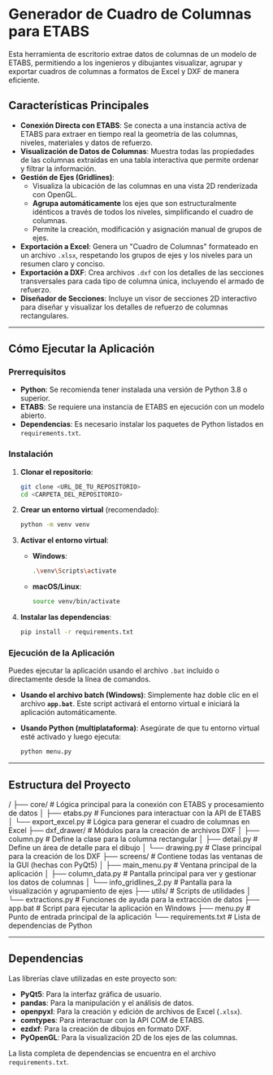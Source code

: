 # Generador de Cuadro de Columnas para ETABS

Esta herramienta de escritorio extrae datos de columnas de un modelo de ETABS, permitiendo a los ingenieros y dibujantes visualizar, agrupar y exportar cuadros de columnas a formatos de Excel y DXF de manera eficiente.

## Características Principales

-   **Conexión Directa con ETABS**: Se conecta a una instancia activa de ETABS para extraer en tiempo real la geometría de las columnas, niveles, materiales y datos de refuerzo.
-   **Visualización de Datos de Columnas**: Muestra todas las propiedades de las columnas extraídas en una tabla interactiva que permite ordenar y filtrar la información.
-   **Gestión de Ejes (Gridlines)**:
    -   Visualiza la ubicación de las columnas en una vista 2D renderizada con OpenGL.
    -   **Agrupa automáticamente** los ejes que son estructuralmente idénticos a través de todos los niveles, simplificando el cuadro de columnas.
    -   Permite la creación, modificación y asignación manual de grupos de ejes.
-   **Exportación a Excel**: Genera un "Cuadro de Columnas" formateado en un archivo `.xlsx`, respetando los grupos de ejes y los niveles para un resumen claro y conciso.
-   **Exportación a DXF**: Crea archivos `.dxf` con los detalles de las secciones transversales para cada tipo de columna única, incluyendo el armado de refuerzo.
-   **Diseñador de Secciones**: Incluye un visor de secciones 2D interactivo para diseñar y visualizar los detalles de refuerzo de columnas rectangulares.

---

## Cómo Ejecutar la Aplicación

### Prerrequisitos

-   **Python**: Se recomienda tener instalada una versión de Python 3.8 o superior.
-   **ETABS**: Se requiere una instancia de ETABS en ejecución con un modelo abierto.
-   **Dependencias**: Es necesario instalar los paquetes de Python listados en `requirements.txt`.

### Instalación

1.  **Clonar el repositorio**:
    ```bash
    git clone <URL_DE_TU_REPOSITORIO>
    cd <CARPETA_DEL_REPOSITORIO>
    ```

2.  **Crear un entorno virtual** (recomendado):
    ```bash
    python -m venv venv
    ```

3.  **Activar el entorno virtual**:
    -   **Windows**:
        ```bash
        .\venv\Scripts\activate
        ```
    -   **macOS/Linux**:
        ```bash
        source venv/bin/activate
        ```

4.  **Instalar las dependencias**:
    ```bash
    pip install -r requirements.txt
    ```

### Ejecución de la Aplicación

Puedes ejecutar la aplicación usando el archivo `.bat` incluido o directamente desde la línea de comandos.

-   **Usando el archivo batch (Windows)**:
    Simplemente haz doble clic en el archivo **`app.bat`**. Este script activará el entorno virtual e iniciará la aplicación automáticamente.

-   **Usando Python (multiplataforma)**:
    Asegúrate de que tu entorno virtual esté activado y luego ejecuta:
    ```bash
    python menu.py
    ```

---

## Estructura del Proyecto


/
├── core/                 # Lógica principal para la conexión con ETABS y procesamiento de datos
│   ├── etabs.py          # Funciones para interactuar con la API de ETABS
│   └── export_excel.py   # Lógica para generar el cuadro de columnas en Excel
├── dxf_drawer/           # Módulos para la creación de archivos DXF
│   ├── column.py         # Define la clase para la columna rectangular
│   ├── detail.py         # Define un área de detalle para el dibujo
│   └── drawing.py        # Clase principal para la creación de los DXF
├── screens/              # Contiene todas las ventanas de la GUI (hechas con PyQt5)
│   ├── main_menu.py      # Ventana principal de la aplicación
│   ├── column_data.py    # Pantalla principal para ver y gestionar los datos de columnas
│   └── info_gridlines_2.py # Pantalla para la visualización y agrupamiento de ejes
├── utils/                # Scripts de utilidades
│   └── extractions.py    # Funciones de ayuda para la extracción de datos
├── app.bat               # Script para ejecutar la aplicación en Windows
├── menu.py               # Punto de entrada principal de la aplicación
└── requirements.txt      # Lista de dependencias de Python


---

## Dependencias

Las librerías clave utilizadas en este proyecto son:

-   **PyQt5**: Para la interfaz gráfica de usuario.
-   **pandas**: Para la manipulación y el análisis de datos.
-   **openpyxl**: Para la creación y edición de archivos de Excel (`.xlsx`).
-   **comtypes**: Para interactuar con la API COM de ETABS.
-   **ezdxf**: Para la creación de dibujos en formato DXF.
-   **PyOpenGL**: Para la visualización 2D de los ejes de las columnas.

La lista completa de dependencias se encuentra en el archivo `requirements.txt`.